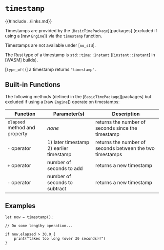 `timestamp`
===========

{{#include ../links.md}}

Timestamps are provided by the [`BasicTimePackage`][packages] (excluded if using a [raw `Engine`])
via the `timestamp` function.

Timestamps are not available under [`no_std`].

The Rust type of a timestamp is `std::time::Instant` ([`instant::Instant`] in [WASM] builds).

[`type_of()`] a timestamp returns `"timestamp"`.


Built-in Functions
-----------------

The following methods (defined in the [`BasicTimePackage`][packages] but excluded if using a [raw `Engine`]) operate on timestamps:

| Function                      | Parameter(s)                                | Description                                              |
| ----------------------------- | ------------------------------------------- | -------------------------------------------------------- |
| `elapsed` method and property | _none_                                      | returns the number of seconds since the timestamp        |
| `-` operator                  | 1) later timestamp<br/>2) earlier timestamp | returns the number of seconds between the two timestamps |
| `+` operator                  | number of seconds to add                    | returns a new timestamp                                  |
| `-` operator                  | number of seconds to subtract               | returns a new timestamp                                  |


Examples
--------

```rust,no_run
let now = timestamp();

// Do some lengthy operation...

if now.elapsed > 30.0 {
    print("takes too long (over 30 seconds)!")
}
```
